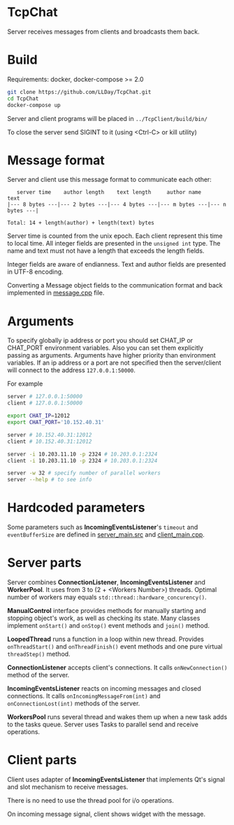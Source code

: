 # TcpChat
Server receives messages from clients and broadcasts them back.

# Build
Requirements: docker, docker-compose >= 2.0

```bash
git clone https://github.com/LLDay/TcpChat.git
cd TcpChat
docker-compose up
```

Server and client programs will be placed in `../TcpClient/build/bin/`

To close the server send SIGINT to it (using \<Ctrl-C\> or kill utility)

# Message format
Server and client use this message format to communicate each other:
```
   server time    author length    text length     author name        text
|--- 8 bytes ---|--- 2 bytes ---|--- 4 bytes ---|--- m bytes ---|--- n bytes ---|

Total: 14 + length(author) + length(text) bytes
```
Server time is counted from the unix epoch. Each client represent this time to local time.
All integer fields are presented in the `unsigned int` type. The name and text must not have a length that exceeds the length fields.

Integer fields are aware of endianness.
Text and author fields are presented in UTF-8 encoding.

Converting a Message object fields to the communication format and back implemented in [message.cpp](src/message.cpp) file.

# Arguments
To specify globally ip address or port you should set CHAT\_IP or CHAT\_PORT environment variables.
Also you can set them explicitly passing as arguments. Arguments have higher priority than environment variables.
If an ip address or a port are not specified then the server/client will connect to the address `127.0.0.1:50000`.

For example
```bash
server # 127.0.0.1:50000
client # 127.0.0.1:50000

export CHAT_IP=12012
export CHAT_PORT='10.152.40.31'

server # 10.152.40.31:12012
client # 10.152.40.31:12012

server -i 10.203.11.10 -p 2324 # 10.203.0.1:2324
client -i 10.203.11.10 -p 2324 # 10.203.0.1:2324

server -w 32 # specify number of parallel workers
server --help # to see info
```

# Hardcoded parameters
Some parameters such as **IncomingEventsListener**'s `timeout` and `eventBufferSize` are defined in [server\_main.src](./src/server_main.cpp) and [client\_main.cpp](./src/client/client_main.cpp).

# Server parts
Server combines **ConnectionListener**, **IncomingEventsListener** and **WorkerPool**. It uses from 3 to (2 + \<Workers Number\>) threads.
Optimal number of workers may equals `std::thread::hardware_concurency()`.

**ManualControl** interface provides methods for manually starting and stopping object's work, as well as checking its state. Many classes implement `onStart()` and `onStop()` event methods and `join()` method.

**LoopedThread** runs a function in a loop within new thread. Provides `onThreadStart()` and `onThreadFinish()` event methods and one pure virtual `threadStep()` method.

**ConnectionListener** accepts client's connections. It calls `onNewConnection()` method of the server.

**IncomingEventsListener** reacts on incoming messages and closed connections. It calls `onIncomingMessageFrom(int)` and `onConnectionLost(int)` methods of the server.

**WorkersPool** runs several thread and wakes them up when a new task adds to the tasks queue.
Server uses Tasks to parallel send and receive operations.

# Client parts

Client uses adapter of **IncomingEventsListener** that implements Qt's signal and slot mechanism to receive messages.

There is no need to use the thread pool for i/o operations.

On incoming message signal, client shows widget with the message.

